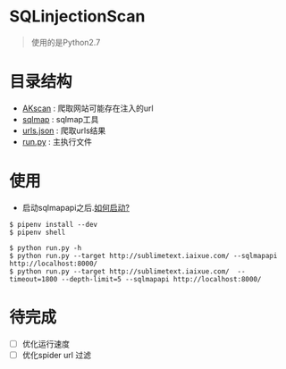 # SQLinjectionScan
> 使用的是Python2.7

# 目录结构
- [AKscan](./AKscan) : 爬取网站可能存在注入的url
- [sqlmap](./sqlmap-dev) : sqlmap工具
- [urls.json](./urls.json) : 爬取urls结果
- [run.py](./run.py) : 主执行文件

# 使用
- 启动sqlmapapi之后.[如何启动?](./sqlmapApi/README.md)
```shell
$ pipenv install --dev
$ pipenv shell

$ python run.py -h 
$ python run.py --target http://sublimetext.iaixue.com/ --sqlmapapi http://localhost:8000/
$ python run.py --target http://sublimetext.iaixue.com/  --timeout=1800 --depth-limit=5 --sqlmapapi http://localhost:8000/
```

# 待完成
- [ ] 优化运行速度
- [ ] 优化spider url 过滤